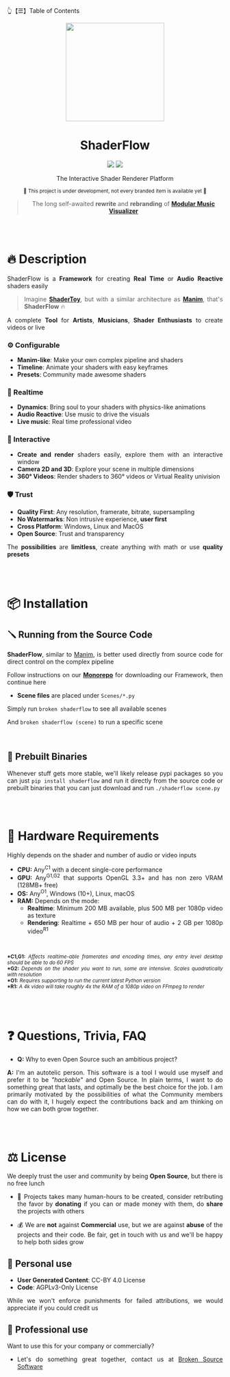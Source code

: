 👆【☰】Table of Contents

<div align="justify">

<div align="center">
  <img src="https://github.com/BrokenSource/ShaderFlow/assets/29046864/fbd2f3d6-215b-445c-bf66-9067110c33ad" width="230">

  <h1>ShaderFlow</h1>

  <img src="https://img.shields.io/endpoint?url=https%3A%2F%2Fhits.dwyl.com%2FBrokenSource%2FShaderFlow.json%3Fshow%3Dunique&label=Visitors&color=blue"/>
  <img src="https://img.shields.io/endpoint?url=https%3A%2F%2Fhits.dwyl.com%2FBrokenSource%2FShaderFlow.json&label=Page%20Views&color=blue"/>

  The Interactive Shader Renderer Platform

  <sub>🚧 This project is under development, not every branded item is available yet 🚧</sub>

  > The long self-awaited **rewrite** and **rebranding** of [**Modular Music Visualizer**](https://github.com/Tremeschin/ModularMusicVisualizer)
</div>

<!-- mom, get the camera -->
<!-- [![Star History Chart](https://api.star-history.com/svg?repos=BrokenSource/ShaderFlow&type=Date)](https://star-history.com/#BrokenSource/ShaderFlow&Date) -->

<br/>
<br/>

# 🔥 Description
ShaderFlow is a **Framework** for creating **Real Time** or **Audio Reactive** shaders easily

> Imagine [**ShaderToy**](https://www.shadertoy.com), but with a similar architecture as [**Manim**](https://github.com/3b1b/manim), that's **ShaderFlow** 🔥

A complete **Tool** for **Artists**, **Musicians**, **Shader Enthusiasts** to create videos or live


### ⚙️ Configurable
- **Manim-like**: Make your own complex pipeline and shaders
- **Timeline**: Animate your shaders with easy keyframes
- **Presets**: Community made awesome shaders

### 🔱 Realtime
- **Dynamics**: Bring soul to your shaders with physics-like animations
- **Audio Reactive**: Use music to drive the visuals
- **Live music**: Real time professional video

### 🎨 Interactive
- **Create and render** shaders easily, explore them with an interactive window
- **Camera 2D and 3D**: Explore your scene in multiple dimensions
- **360° Videos**: Render shaders to 360° videos or Virtual Reality univision

### 🛡️ Trust
- **Quality First**: Any resolution, framerate, bitrate, supersampling
- **No Watermarks**: Non intrusive experience, **user first**
- **Cross Platform**: Windows, Linux and MacOS
- **Open Source**: Trust and transparency

The **possibilities** are **limitless**, create anything with math or use **quality presets**


<br/>
<br/>

# 📦 Installation

## 🪛 Running from the Source Code
**ShaderFlow**, similar to [Manim](https://github.com/3b1b/manim), is better used directly from source code for direct control on the complex pipeline

Follow instructions on our [**Monorepo**](https://github.com/BrokenSource/BrokenSource) for downloading our Framework, then continue here

- **Scene files** are placed under `Scenes/*.py`

Simply run `broken shaderflow` to see all available scenes

And `broken shaderflow (scene)` to run a specific scene


<br/>

## 🔮 Prebuilt Binaries
Whenever stuff gets more stable, we'll likely release pypi packages so you can just `pip install shaderflow` and run it directly from the source code or prebuilt binaries that you can just download and run `./shaderflow scene.py`


<br/>
<br/>

# 🚧 Hardware Requirements
Highly depends on the shader and number of audio or video inputs
- **CPU:** Any<sup>C1</sup> with a decent single-core performance
- **GPU:** Any<sup>G1,G2</sup> that supports OpenGL 3.3+ and has non zero VRAM (128MB+ free)
- **OS:** Any<sup>O1</sup>, Windows (10+), Linux, macOS
- **RAM:** Depends on the mode:
  - **Realtime**: Minimum 200 MB available, plus 500 MB per 1080p video as texture
  - **Rendering**: Realtime + 650 MB per hour of audio + 2 GB per 1080p video<sup>R1</sup>

<br/>

<sub><b>*C1,G1:</b> <i>Affects realtime-able framerates and encoding times, any entry level desktop should be able to do 60 FPS</i></sub>
<br/>
<sub><b>*G2:</b> <i>Depends on the shader you want to run, some are intensive. Scales quadratically with resolution</i></sub>
<br/>
<sub><b>*O1:</b> <i>Requires supporting to run the current latest Python version</i></sub>
<br/>
<sub><b>*R1:</b> <i>A 4k video will take roughly 4x the RAM of a 1080p video on FFmpeg to render</i></sub>


<br/>
<br/>

# ❓ Questions, Trivia, FAQ

- **Q:** Why to even Open Source such an ambitious project?

**A:** I'm an autotelic person. This software is a tool I would use myself and prefer it to be _"hackable"_ and Open Source. In plain terms, I want to do something great that lasts, and optimally be the best choice for the job. I am primarily motivated by the possibilities of what the Community members can do with it, I hugely expect the contributions back and am thinking on how we can both grow together.


<br/>
<br/>

# ⚖️ License
We deeply trust the user and community by being **Open Source**, but there is no free lunch

- 💝 Projects takes many human-hours to be created, consider retributing the favor by **donating** if you can or made money with them, do **share** the projects with others

- 💰 We are **not** against **Commercial** use, but we are against **abuse** of the projects and their code. Be fair, get in touch with us and we'll be happy to help both sides grow


## 👤 Personal use
- **User Generated Content**: CC-BY 4.0 License
- **Code**: AGPLv3-Only License

While we won't enforce punishments for failed attributions, we would appreciate if you could credit us

## 🎩 Professional use
Want to use this for your company or commercially?

- Let's do something great together, contact us at [Broken Source Software](https://github.com/BrokenSource)

</div>